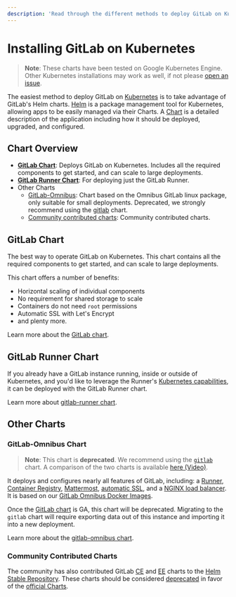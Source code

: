 ```yaml
---
description: 'Read through the different methods to deploy GitLab on Kubernetes.'
---
```


# Installing GitLab on Kubernetes

> **Note**: These charts have been tested on Google Kubernetes Engine. Other Kubernetes installations may work as well, if not please [open an issue](https://gitlab.com/charts/issues).

The easiest method to deploy GitLab on [Kubernetes](https://kubernetes.io/) is
to take advantage of GitLab's Helm charts. [Helm] is a package
management tool for Kubernetes, allowing apps to be easily managed via their
Charts. A [Chart] is a detailed description of the application including how it
should be deployed, upgraded, and configured.

## Chart Overview

* **[GitLab Chart](gitlab_chart.html)**: Deploys GitLab on Kubernetes. Includes all the required components to get started, and can scale to large deployments.
* **[GitLab Runner Chart](gitlab_runner_chart.md)**: For deploying just the GitLab Runner.
* Other Charts
  * [GitLab-Omnibus](gitlab_omnibus.md): Chart based on the Omnibus GitLab linux package, only suitable for small deployments. Deprecated, we strongly recommend using the [gitlab](#gitlab-chart) chart.
  * [Community contributed charts](#community-contributed-charts): Community contributed charts.

## GitLab Chart

The best way to operate GitLab on Kubernetes. This chart contains all the required components to get started, and can scale to large deployments.

This chart offers a number of benefits:
* Horizontal scaling of individual components
* No requirement for shared storage to scale
* Containers do not need `root` permissions
* Automatic SSL with Let's Encrypt
* and plenty more.

Learn more about the [GitLab chart](gitlab_chart.md).

## GitLab Runner Chart

If you already have a GitLab instance running, inside or outside of Kubernetes, and you'd like to leverage the Runner's [Kubernetes capabilities](https://docs.gitlab.com/runner/executors/kubernetes.html), it can be deployed with the GitLab Runner chart.

Learn more about [gitlab-runner chart](gitlab_runner_chart.md).

## Other Charts

### GitLab-Omnibus Chart

> **Note**: This chart is **deprecated**. We recommend using the [`gitlab`](#gitlab-chart) chart. A comparison of the two charts is available [here (Video)](https://youtu.be/Z6jWR8Z8dv8).

It deploys and configures nearly all features of GitLab, including: a [Runner](https://docs.gitlab.com/runner/), [Container Registry](../../user/project/container_registry.html#gitlab-container-registry), [Mattermost](https://docs.gitlab.com/omnibus/gitlab-mattermost/), [automatic SSL](https://github.com/kubernetes/charts/tree/master/stable/kube-lego), and a [NGINX load balancer](https://github.com/kubernetes/ingress/tree/master/controllers/nginx). It is based on our [GitLab Omnibus Docker Images](https://docs.gitlab.com/omnibus/docker/README.html).

Once the [GitLab chart](#gitlab-chart) is GA, this chart will be deprecated. Migrating to the `gitlab` chart will require exporting data out of this instance and importing it into a new deployment.

Learn more about the [gitlab-omnibus chart](gitlab_omnibus.md).

### Community Contributed Charts

The community has also contributed GitLab [CE](https://github.com/kubernetes/charts/tree/master/stable/gitlab-ce) and [EE](https://github.com/kubernetes/charts/tree/master/stable/gitlab-ee) charts to the [Helm Stable Repository](https://github.com/kubernetes/charts#repository-structure). These charts should be considered [deprecated](https://github.com/kubernetes/charts/issues/1138) in favor of the [official Charts](gitlab_omnibus.md).

[chart]: https://github.com/kubernetes/charts
[helm]: https://github.com/kubernetes/helm/blob/master/README.md
